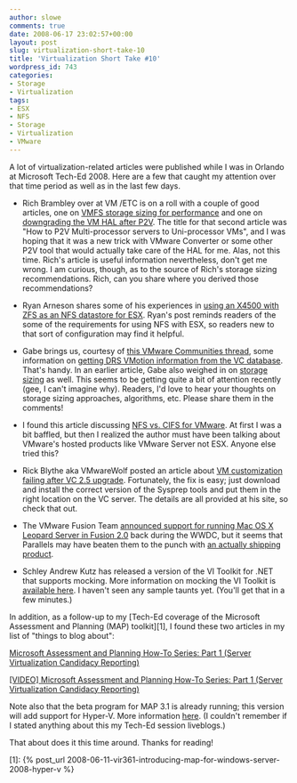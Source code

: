 ```yaml
---
author: slowe
comments: true
date: 2008-06-17 23:02:57+00:00
layout: post
slug: virtualization-short-take-10
title: 'Virtualization Short Take #10'
wordpress_id: 743
categories:
- Storage
- Virtualization
tags:
- ESX
- NFS
- Storage
- Virtualization
- VMware
---
```


A lot of virtualization-related articles were published while I was in Orlando at Microsoft Tech-Ed 2008. Here are a few that caught my attention over that time period as well as in the last few days.

* Rich Brambley over at VM /ETC is on a roll with a couple of good articles, one on [VMFS storage sizing for performance](http://vmetc.com/2008/06/10/vmfs-storage-sizing-for-maximum-performance/) and one on [downgrading the VM HAL after P2V](http://vmetc.com/2008/06/11/how-to-p2v-multi-processor-servers-to-uni-processor-vms/). The title for that second article was "How to P2V Multi-processor servers to Uni-processor VMs", and I was hoping that it was a new trick with VMware Converter or some other P2V tool that would actually take care of the HAL for me. Alas, not this time. Rich's article is useful information nevertheless, don't get me wrong. I am curious, though, as to the source of Rich's storage sizing recommendations. Rich, can you share where you derived those recommendations?

* Ryan Arneson shares some of his experiences in [using an X4500 with ZFS as an NFS datastore for ESX](http://blogs.sun.com/rarneson/entry/the_x4500_zfs_and_vmware). Ryan's post reminds readers of the some of the requirements for using NFS with ESX, so readers new to that sort of configuration may find it helpful.

* Gabe brings us, courtesy of [this VMware Communities thread](http://communities.vmware.com/message/969563), some information on [getting DRS VMotion information from the VC database](http://www.gabesvirtualworld.com/?p=69). That's handy. In an earlier article, Gabe also weighed in on [storage sizing](http://www.gabesvirtualworld.com/?p=68) as well. This seems to be getting quite a bit of attention recently (gee, I can't imagine why). Readers, I'd love to hear your thoughts on storage sizing approaches, algorithms, etc. Please share them in the comments!

* I found this article discussing [NFS vs. CIFS for VMware](http://www.oreillynet.com/onlamp/blog/2008/04/nfs_vs_cifs_for_vmware.html). At first I was a bit baffled, but then I realized the author must have been talking about VMware's hosted products like VMware Server not ESX. Anyone else tried this?

* Rick Blythe aka VMwareWolf posted an article about [VM customization failing after VC 2.5 upgrade](http://www.vmwarewolf.com/customization-fails-after-vc-25-upgrade/). Fortunately, the fix is easy; just download and install the correct version of the Sysprep tools and put them in the right location on the VC server. The details are all provided at his site, so check that out.

* The VMware Fusion Team [announced support for running Mac OS X Leopard Server in Fusion 2.0](http://blogs.vmware.com/teamfusion/2008/06/virtual-leopard.html) back during the WWDC, but it seems that Parallels may have beaten them to the punch with [an actually shipping product](http://www.virtualization.info/2008/06/release-parallels-server-10.html).

* Schley Andrew Kutz has released a version of the VI Toolkit for .NET that supports mocking. More information on mocking the VI Toolkit is [available here](http://vitfordotnet.wiki.sourceforge.net/#SimplifiedTesting). I haven't seen any sample taunts yet. (You'll get that in a few minutes.)

In addition, as a follow-up to my [Tech-Ed coverage of the Microsoft Assessment and Planning (MAP) toolkit][1], I found these two articles in my list of "things to blog about":

[Microsoft Assessment and Planning How-To Series: Part 1 (Server Virtualization Candidacy Reporting)](http://blogs.technet.com/mapblog/archive/2008/04/23/how-to-series-for-microsoft-assessment-and-planning-part-1-server-virtualization.aspx)  

[[VIDEO] Microsoft Assessment and Planning How-To Series: Part 1 (Server Virtualization Candidacy Reporting)](http://blogs.technet.com/mapblog/archive/2008/04/24/video-microsoft-assessment-and-planning-how-to-series-part-1-server-virtualization-candidacy-reporting.aspx)

Note also that the beta program for MAP 3.1 is already running; this version will add support for Hyper-V. More information [here](http://blogs.technet.com/mapblog/archive/2008/06/13/teched-2008-announcing-microsoft-assessment-and-planning-toolkit-3-1-beta-release.aspx). (I couldn't remember if I stated anything about this my Tech-Ed session liveblogs.)

That about does it this time around. Thanks for reading!

[1]: {% post_url 2008-06-11-vir361-introducing-map-for-windows-server-2008-hyper-v %}
